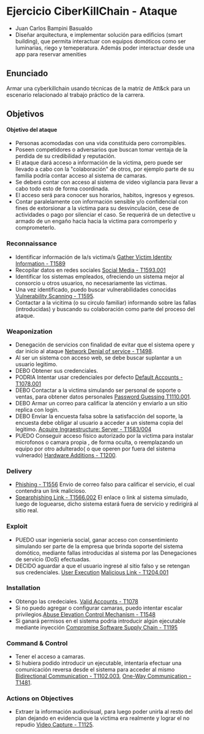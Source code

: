 # Ejercicio CiberKillChain - Ataque

 * Juan Carlos Bampini Basualdo
 * Diseñar arquitectura, e implementar solución para edificios (smart building), que permita interactuar con
 equipos domóticos como ser luminarias, riego y temeperatura. Además poder interactuar desde una app para reservar
 amenities

## Enunciado

Armar una cyberkillchain usando técnicas de la matriz de Att&ck para un escenario relacionado al trabajo práctico de la carrera.

## Objetivos

#### Objetivo del ataque
- Personas acomodadas con una vida constituida pero corrompibles.
- Poseen competidores o adversarios que buscan tomar ventaja de la perdida de su credibilidad y reputación.
- El ataque dará acceso a información de la victima, pero puede ser llevado a cabo con la "colaboración" de otros, por ejemplo parte de su familia podría contar acceso al sistema de camaras.
- Se deberá contar con acceso al sistema de video vigilancia para llevar a cabo todo esto de forma coordinada.
- El acceso será para conocer sus horarios, habitos, ingresos y egresos. 
- Contar paralelamente con información sensible y/o confidencial con fines de extorsionar a la victima para su desvinculación, cese de actividades o pago por silenciar el caso. Se requerirá de un detective u armado de un engaño hacia hacia la victima para corromperlo y comprometerlo.

### Reconnaissance
- Identificar información de la/s victima/s [Gather Victim Identity Information - T1589](https://attack.mitre.org/techniques/T1589/)
- Recopilar datos en redes sociales [Social Media - T1593.001](https://attack.mitre.org/techniques/T1593/001/)
- Identificar los sistemas empleados, ofreciendo un sistema mejor al consorcio u otros usuarios, no necesariamente las victimas.
- Una vez identificado, puedo buscar vulnerabilidades conocidas [Vulnerability Scanning - T1595](https://attack.mitre.org/techniques/T1595/002/).
- Contactar a la vicitima (o su circulo familiar) informando sobre las fallas (introducidas) y buscando su colaboración como parte del proceso del ataque.

### Weaponization
- Denegación de servicios con finalidad de evitar que el sistema opere y dar inicio al ataque [Network Denial of service - T1498](https://attack.mitre.org/techniques/T1498/).
- Al ser un sistema con acceso web, se debe buscar suplantar a un usuario legitimo.
- DEBO Obtener sus credenciales. 
- PODRIA Intentar usar credenciales por defecto [Default Accounts - T1078.001](https://attack.mitre.org/techniques/T1078/001/)
- DEBO Contactar a la victima simulando ser personal de soporte o ventas, para obtener datos personales [Password Guessing T1110.001](https://attack.mitre.org/techniques/T1110/001/).
- DEBO Armar un correo para calificar la atención y enviarlo a un sitio replica con login.
- DEBO Enviar la encuesta falsa sobre la satisfacción del soporte, la encuesta debe obligar al usuario a acceder a un sistema copia del legitimo. [Acquire Ingraestructure: Server - T1583/004](https://attack.mitre.org/techniques/T1583/004/)
- PUEDO Conseguir acceso físico autorizado por la victima para instalar microfonos o camara propia , de forma oculta, o reemplazando un equipo por otro adulterado( o que operen por fuera del sistema vulnerado) [Hardware Additions - T1200](https://attack.mitre.org/techniques/T1200/). 

### Delivery
- [Phishing - T1556](https://attack.mitre.org/techniques/T1566/) Envio de correo falso para calificar el servicio, el cual contendra un link malicioso. 
- [Spearphishing Link - T1566.002](https://attack.mitre.org/techniques/T1566/002/) El enlace o link al sistema simulado, luego de loguearse, dicho sistema estará fuera de servicio y redirigirá al sitio real. 

### Exploit
- PUEDO usar ingenieria social, ganar acceso con consentimiento simulando ser parte de la empresa que brinda soporte del sistema domótico, mediante fallas introducidas al sistema por las Denegaciones de servicio (DoS) efectuadas.
- DECIDO aguardar a que el usuario ingresé al sitio falso y se retengan sus credenciales. [User Execution]() [Malicious Link - T1204.001](https://attack.mitre.org/techniques/T1204/001/)

### Installation  
- Obtengo las credeciales. [Valid Accounts - T1078](https://attack.mitre.org/techniques/T1078/) 
- Si no puedo agregar o configurar camaras, puedo intentar escalar privilegios.[Abuse Elevation Control Mechanism - T1548](https://attack.mitre.org/techniques/T1548/)
- Si ganará permisos en el sistema podria introducir algún ejecutable mediante inyección  [Compromise Software Supply Chain - T1195](https://attack.mitre.org/techniques/T1195/002/)

### Command & Control
- Tener el acceso a camaras.
- Si hubiera podido introducir un ejecutable, intentaría efectuar una comunicación reversa desde el sistema para acceder al mismo [Bidirectional Communication - T1102.003](https://attack.mitre.org/techniques/T1102/003/), [One-Way Communication - T1481](https://attack.mitre.org/techniques/T1481/003/).

### Actions on Objectives
- Extraer la información audiovisual, para luego poder unirla al resto del plan dejando en evidencia que la victima era realmente y lograr el no repudio [Video Capture - T1125](https://attack.mitre.org/techniques/T1125/).